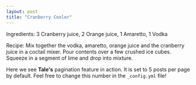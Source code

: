 ```yaml
---
layout: post
title: "Cranberry Cooler"
---
```


Ingredients: 3 Cranberry juice, 2 Orange juice, 1 Amaretto, 1 Vodka

Recipe: Mix together the vodka, amaretto, orange juice and the cranberry juice in a coctail mixer. Pour contents over a few crushed ice cubes. Squeeze in a segment of lime and drop into mixture.


Here we see **Tale's** pagination feature in action. It is set to 5 posts per page by default. Feel free to change this number in the `_config.yml` file!
